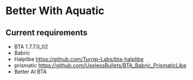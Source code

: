 # Better With Aquatic

## Current requirements

- BTA 1.7.7.0_02
- Babric
- Halplibe https://github.com/Turnip-Labs/bta-halplibe
- prismatic https://github.com/UselessBullets/BTA_Babric_PrismaticLibe
- Better AI BTA
